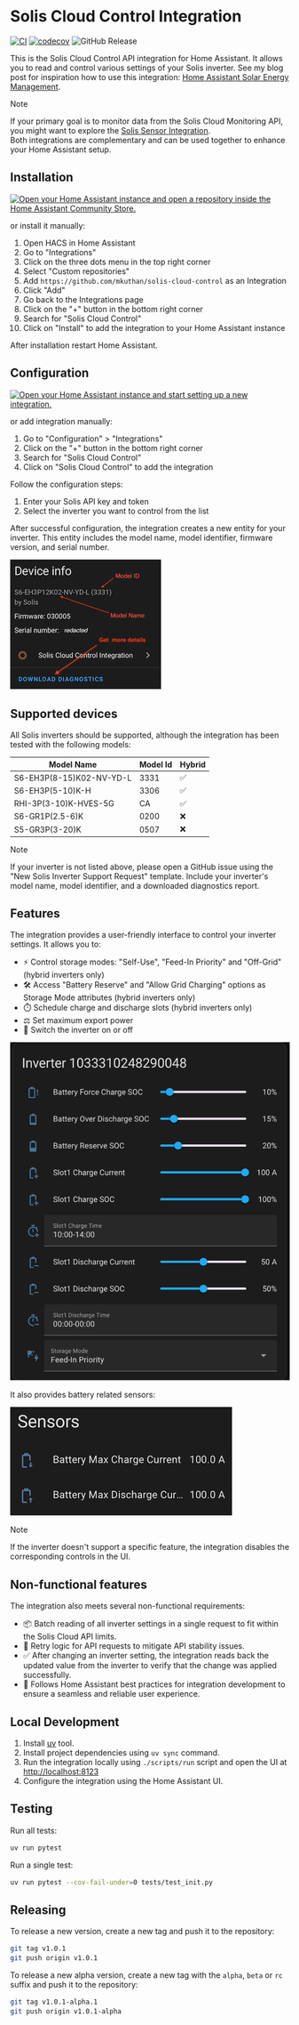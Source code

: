 # Solis Cloud Control Integration

[![CI](https://github.com/mkuthan/solis-cloud-control/actions/workflows/ci.yml/badge.svg)](https://github.com/mkuthan/solis-cloud-control/actions/workflows/ci.yml)
[![codecov](https://codecov.io/gh/mkuthan/solis-cloud-control/graph/badge.svg?token=19S6622V10)](https://codecov.io/gh/mkuthan/solis-cloud-control)
![GitHub Release](https://img.shields.io/github/v/release/mkuthan/solis-cloud-control)

This is the Solis Cloud Control API integration for Home Assistant.
It allows you to read and control various settings of your Solis inverter.
See my blog post for inspiration how to use this integration: [Home Assistant Solar Energy Management](https://mkuthan.github.io/blog/2025/04/12/home-assistant-solar/).

> [!NOTE]
> If your primary goal is to monitor data from the Solis Cloud Monitoring API, you might want to explore the [Solis Sensor Integration](https://github.com/hultenvp/solis-sensor/).  
> Both integrations are complementary and can be used together to enhance your Home Assistant setup.

## Installation

[![Open your Home Assistant instance and open a repository inside the Home Assistant Community Store.](https://my.home-assistant.io/badges/hacs_repository.svg)](https://my.home-assistant.io/redirect/hacs_repository/?owner=mkuthan&repository=solis-cloud-control)

or install it manually:

1. Open HACS in Home Assistant
2. Go to "Integrations"
3. Click on the three dots menu in the top right corner
4. Select "Custom repositories"
5. Add `https://github.com/mkuthan/solis-cloud-control` as an Integration
6. Click "Add"
7. Go back to the Integrations page
8. Click on the "+" button in the bottom right corner
9. Search for "Solis Cloud Control"
10. Click on "Install" to add the integration to your Home Assistant instance

After installation restart Home Assistant.

## Configuration

[![Open your Home Assistant instance and start setting up a new integration.](https://my.home-assistant.io/badges/config_flow_start.svg)](https://my.home-assistant.io/redirect/config_flow_start/?domain=solis_cloud_control)

or add integration manually:

1. Go to "Configuration" > "Integrations"
2. Click on the "+" button in the bottom right corner
3. Search for "Solis Cloud Control"
4. Click on "Solis Cloud Control" to add the integration

Follow the configuration steps:

1. Enter your Solis API key and token
2. Select the inverter you want to control from the list

After successful configuration, the integration creates a new entity for your inverter. This entity includes the model name, model identifier, firmware version, and serial number.

![Device Information](device_info.png)

## Supported devices

All Solis inverters should be supported, although the integration has been tested with the following models:

| Model Name               | Model Id | Hybrid |
| ------------------------ | -------- | ------ |
| S6-EH3P(8-15)K02-NV-YD-L | 3331     | ✅ |
| S6-EH3P(5-10)K-H         | 3306     | ✅ |
| RHI-3P(3-10)K-HVES-5G    | CA       | ✅ |
| S6-GR1P(2.5-6)K          | 0200     | ❌ |
| S5-GR3P(3-20)K           | 0507     | ❌ |

> [!NOTE]
> If your inverter is not listed above, please open a GitHub issue using the "New Solis Inverter Support Request" template.
> Include your inverter's model name, model identifier, and a downloaded diagnostics report.

## Features

The integration provides a user-friendly interface to control your inverter settings. It allows you to:

* ⚡ Control storage modes: "Self-Use", "Feed-In Priority" and "Off-Grid" (hybrid inverters only)
* 🛠️ Access "Battery Reserve" and "Allow Grid Charging" options as Storage Mode attributes (hybrid inverters only)
* ⏱️ Schedule charge and discharge slots (hybrid inverters only)
* ⚖️ Set maximum export power
* 🔌 Switch the inverter on or off

![Inverter Controls](inverter_controls.png)

It also provides battery related sensors:

![Inverter Sensors](inverter_sensors.png)

> [!NOTE]
> If the inverter doesn't support a specific feature, the integration disables the corresponding controls in the UI.

## Non-functional features

The integration also meets several non-functional requirements:

* 📦 Batch reading of all inverter settings in a single request to fit within the Solis Cloud API limits.
* 🔄 Retry logic for API requests to mitigate API stability issues.
* ✅ After changing an inverter setting, the integration reads back the updated value from the inverter to verify that the change was applied successfully.
* 🏡 Follows Home Assistant best practices for integration development to ensure a seamless and reliable user experience.

## Local Development

1. Install [uv](https://docs.astral.sh/uv/getting-started/installation/) tool.
2. Install project dependencies using `uv sync` command.
3. Run the integration locally using `./scripts/run` script and open the UI at <http://localhost:8123>
4. Configure the integration using the Home Assistant UI.

## Testing

Run all tests:

```bash
uv run pytest
```

Run a single test:

```bash
uv run pytest --cov-fail-under=0 tests/test_init.py
```

## Releasing

To release a new version, create a new tag and push it to the repository:

```bash
git tag v1.0.1
git push origin v1.0.1
```

To release a new alpha version, create a new tag with the `alpha`, `beta` or `rc` suffix and push it to the repository:

```bash
git tag v1.0.1-alpha.1
git push origin v1.0.1-alpha
```
